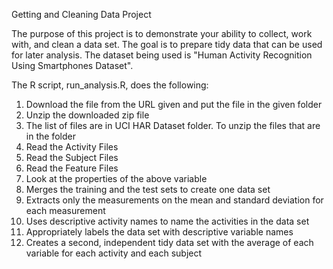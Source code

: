 Getting and Cleaning Data Project

The purpose of this project is to demonstrate your ability to collect, work with, and clean a data set. The goal is to prepare tidy data that can be used for later analysis. 
The dataset being used is "Human Activity Recognition Using Smartphones Dataset".

The R script, run_analysis.R, does the following:

1. Download the file from the URL given and put the file in the given folder
2. Unzip the downloaded zip file
3. The list of files are in UCI HAR Dataset folder. To unzip the files that are in the folder
4. Read the Activity Files
5. Read the Subject Files
6. Read the Feature Files
7. Look at the properties of the above variable
8. Merges the training and the test sets to create one data set
9. Extracts only the measurements on the mean and standard deviation for each measurement
10. Uses descriptive activity names to name the activities in the data set
11. Appropriately labels the data set with descriptive variable names
12. Creates a second, independent tidy data set with the average of each variable for each activity and each subject
